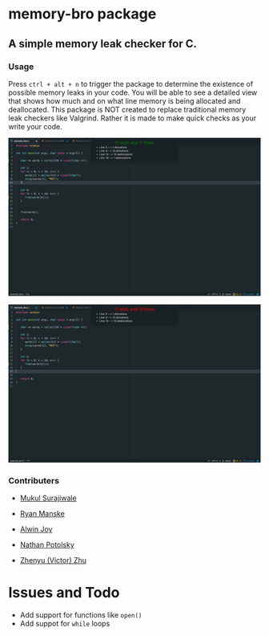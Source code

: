 # memory-bro package

## A simple memory leak checker for C.

### Usage
Press ```ctrl + alt + n``` to trigger the package to determine the existence of possible memory leaks in your code. You will be able to see a detailed view that shows how much and on what line memory is being allocated and deallocated. This package is NOT created to replace traditional memory leak checkers like Valgrind. Rather it is made to make quick checks as your write your code.

![good](pics/good.png)

![bad](pics/bad.png)

### Contributers

* [Mukul Surajiwale](https://github.com/mukulio)

* [Ryan Manske](https://github.com/rymanske)

* [Alwin Joy](https://github.com/alwinrobot)

* [Nathan Potolsky](https://github.com/nathanpotolsky)

* [Zhenyu (Victor) Zhu](https://github.com/SLiNv)

# Issues and Todo
- Add support for functions like ```open()```
- Add suppot for ```while``` loops
